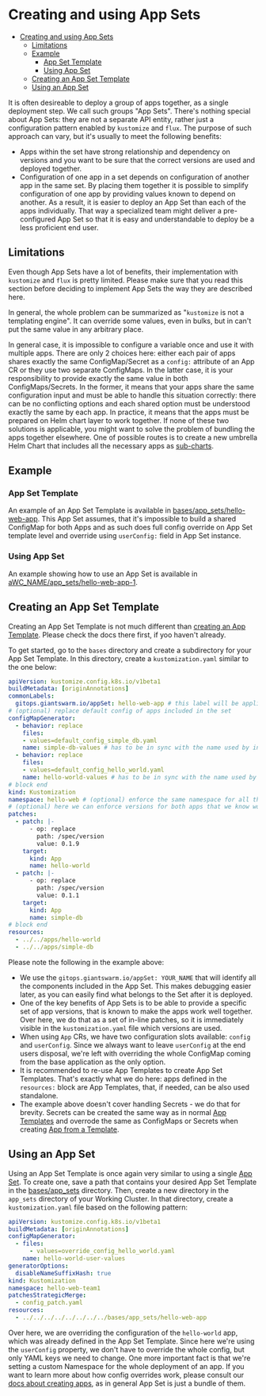 # Creating and using App Sets

- [Creating and using App Sets](#creating-and-using-app-sets)
  - [Limitations](#limitations)
  - [Example](#example)
    - [App Set Template](#app-set-template)
    - [Using App Set](#using-app-set)
  - [Creating an App Set Template](#creating-an-app-set-template)
  - [Using an App Set](#using-an-app-set)

It is often desireable to deploy a group of apps together, as a single deployment step. We call such groups "App Sets".
There's nothing special about App Sets: they are not a separate API entity, rather just a configuration pattern
enabled by `kustomize` and `flux`. The purpose of such approach can vary, but it's usually to meet the following benefits:

- Apps within the set have strong relationship and dependency on versions and you want to be sure that the correct
  versions are used and deployed together.
- Configuration of one app in a set depends on configuration of another app in the same set. By placing them together it
  is possible to simplify configuration of one app by providing values known to depend on another. As a result, it is
  easier to deploy an App Set than each of the apps individually. That way a specialized team might deliver a
  pre-configured App Set so that it is easy and understandable to deploy be a less proficient end user.

## Limitations

Even though App Sets have a lot of benefits, their implementation with `kustomize` and `flux` is pretty limited.
Please make sure that you read this section before deciding to implement App Sets the way they are described here.

In general, the whole problem can be summarized as "`kustomize` is not a templating engine". It can override some values,
even in bulks, but in can't put the same value in any arbitrary place.

In general case, it is impossible to configure a variable once and use it with multiple apps. There are only 2 choices
here: either each pair of apps shares exactly the same ConfigMap/Secret as a `config:` attribute of an App CR or they
use two separate ConfigMaps. In the latter case, it is your responsibility to provide exactly the same value in both
ConfigMaps/Secrets. In the former, it means that your apps share the same configuration input and must be able to
handle this situation correctly: there can be no conflicting options and each shared option must be understood exactly
the same by each app. In practice, it means that the apps must be prepared on Helm chart layer to work together.
If none of these two solutions is applicable, you might want to solve the problem of bundling the apps together
elsewhere. One of possible routes is to create a new umbrella Helm Chart that includes all the necessary apps
as [sub-charts](https://helm.sh/docs/chart_template_guide/subcharts_and_globals/).

## Example

### App Set Template

An example of an App Set Template is available in [bases/app_sets/hello-web-app](../../bases/app_sets/hello-web-app/).
This App Set assumes, that it's impossible to build a shared ConfigMap for both Apps and as such does full config
override on App Set template level and override using `userConfig:` field in App Set instance.

### Using App Set

An example showing how to use an App Set is available in
[aWC_NAME/app_sets/hello-web-app-1](../../management-clusters/MC_NAME/organizations/ORG_NAME/workload-clusters/WC_NAME/app_sets/hello-web-app-1).

## Creating an App Set Template

Creating an App Set Template is not much different than [creating an App Template](add_app_template.md). Please check the
docs there first, if yoo haven't already.

To get started, go to the `bases` directory and create a subdirectory for your App Set Template. In this directory,
create a `kustomization.yaml` similar to the one below:

```yaml
apiVersion: kustomize.config.k8s.io/v1beta1
buildMetadata: [originAnnotations]
commonLabels:
  gitops.giantswarm.io/appSet: hello-web-app # this label will be applied to all resources included in the App Set
# (optional) replace default config of apps included in the set
configMapGenerator:
  - behavior: replace
    files:
    - values=default_config_simple_db.yaml
    name: simple-db-values # has to be in sync with the name used by included app
  - behavior: replace
    files:
    - values=default_config_hello_world.yaml
    name: hello-world-values # has to be in sync with the name used by included app
# block end
kind: Kustomization
namespace: hello-web # (optional) enforce the same namespace for all the apps in the set
# (optional) here we can enforce versions for both apps that we know work well together
patches:
  - patch: |-
      - op: replace
        path: /spec/version
        value: 0.1.9
    target:
      kind: App
      name: hello-world
  - patch: |-
      - op: replace
        path: /spec/version
        value: 0.1.1
    target:
      kind: App
      name: simple-db
# block end
resources:
  - ../../apps/hello-world
  - ../../apps/simple-db
```

Please note the following in the example above:

- We use the `gitops.giantswarm.io/appSet: YOUR_NAME` that will identify all the components included in the App Set.
  This makes debugging easier later, as you can easily find what belongs to the Set after it is deployed.
- One of the key benefits of App Sets is to be able to provide a specific set of app versions, that is known to make
  the apps work well together. Over here, we do that as a set of in-line patches, so it is immediately visible
  in the `kustomization.yaml` file which versions are used.
- When using `App` CRs, we have two configuration slots available: `config` and `userConfig`. Since we always want
  to leave `userConfig` at the end users disposal, we're left with overriding the whole ConfigMap coming from the
  base application as the only option.
- It is recommended to re-use App Templates to create App Set Templates. That's exactly what we do here: apps defined
  in the `resources:` block are App Templates, that, if needed, can be also used standalone.
- The example above doesn't cover handling Secrets - we do that for brevity. Secrets can be created the same way as in
  normal [App Templates](./add_app_template.md) and overrode the same as ConfigMaps or Secrets when creating
  [App from a Template](./add_appcr.md#adding-app-using-app-template).

## Using an App Set

Using an App Set Template is once again very similar to using a single
[App Set](./add_appcr.md#adding-app-using-app-template). To create one, save a path that contains your desired
App Set Template in the [bases/app_sets](../../bases/app_sets/) directory. Then, create a new directory in the
`app_sets` directory of your Working Cluster. In that directory, create a `kustomization.yaml` file based on the
following pattern:

```yaml
apiVersion: kustomize.config.k8s.io/v1beta1
buildMetadata: [originAnnotations]
configMapGenerator:
  - files:
      - values=override_config_hello_world.yaml
    name: hello-world-user-values
generatorOptions:
  disableNameSuffixHash: true
kind: Kustomization
namespace: hello-web-team1
patchesStrategicMerge:
  - config_patch.yaml
resources:
  - ../../../../../../../../bases/app_sets/hello-web-app
```

Over here, we are overriding the configuration of the `hello-world` app, which was already defined in the App Set
Template. Since here we're using the `userConfig` property, we don't have to override the whole config, but only YAML
keys we need to change. One more important fact is that we're setting a custom Namespace for the whole deployment of an
app. If you want to learn more about how config overrides work, please consult our
[docs about creating apps](add_appcr.md), as in general App Set is just a bundle of them.

